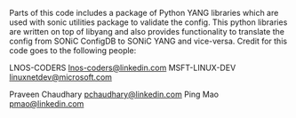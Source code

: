 Parts of this code includes a package of Python YANG libraries which are used with sonic utilities package to validate the config. This python libraries are written on top of libyang and also provides functionality to translate the config from SONiC ConfigDB to SONiC YANG and vice-versa. Credit for this code goes to the following people:

LNOS-CODERS    <lnos-coders@linkedin.com>
MSFT-LINUX-DEV <linuxnetdev@microsoft.com>

Praveen Chaudhary      <pchaudhary@linkedin.com>
Ping Mao               <pmao@linkedin.com>

